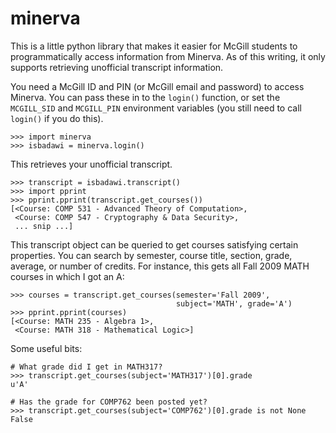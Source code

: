 minerva
=======

This is a little python library that makes it easier for McGill
students to programmatically access information from Minerva. As of this
writing, it only supports retrieving unofficial transcript information.

You need a McGill ID and PIN (or McGill email and password) to access
Minerva. You can pass these in to the `login()` function, or set the
`MCGILL_SID` and `MCGILL_PIN` environment variables (you still need to call
`login()` if you do this).

    >>> import minerva
    >>> isbadawi = minerva.login()

This retrieves your unofficial transcript.

    >>> transcript = isbadawi.transcript()
    >>> import pprint
    >>> pprint.pprint(transcript.get_courses())
    [<Course: COMP 531 - Advanced Theory of Computation>,
     <Course: COMP 547 - Cryptography & Data Security>,
     ... snip ...]

This transcript object can be queried to get courses satisfying certain
properties. You can search by semester, course title, section, grade,
average, or number of credits. For instance, this gets all Fall 2009 MATH
courses in which I got an A:

    >>> courses = transcript.get_courses(semester='Fall 2009',
                                         subject='MATH', grade='A')
    >>> pprint.pprint(courses)
    [<Course: MATH 235 - Algebra 1>,
     <Course: MATH 318 - Mathematical Logic>]

Some useful bits:

    # What grade did I get in MATH317?
    >>> transcript.get_courses(subject='MATH317')[0].grade
    u'A'

    # Has the grade for COMP762 been posted yet?
    >>> transcript.get_courses(subject='COMP762')[0].grade is not None
    False
